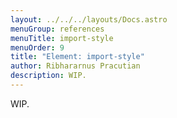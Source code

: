 ```yaml
---
layout: ../../../layouts/Docs.astro
menuGroup: references
menuTitle: import-style
menuOrder: 9
title: "Element: import-style"
author: Ribhararnus Pracutian
description: WIP.
---
```


WIP.
